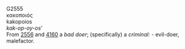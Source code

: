 <body>
  <p>G2555<br>  κακοποιός  <br> kakopoios  <br><i>kak-op-oy-os‘ </i><br>From <a href="g2556.htm">2556</a> and <a href="g4160.htm">4160</a>  a <i>bad</i> <i>doer</i>; (specifically) a <i>criminal:</i> - evil-doer, malefactor.<br></p>
 </body>